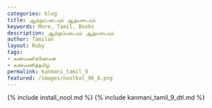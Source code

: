 ```yaml
---  
categories: blog  
title: ஆற்றுப்படையும் ஆறுபடையும்
keywords: More, Tamil, Books  
description: ஆற்றுப்படையும் ஆறுபடையும்
author: Tamilan  
layout: Ruby  
tags:     
- கண்மணிகணேசன்
- கண்மணித்தமிழ்
permalink: kanmani_tamil_9  
featured: /images/noolkal_96_6.png  
---  
```

{% include install_nool.md %} 
{% include kanmani_tamil_9_dtl.md %} 
